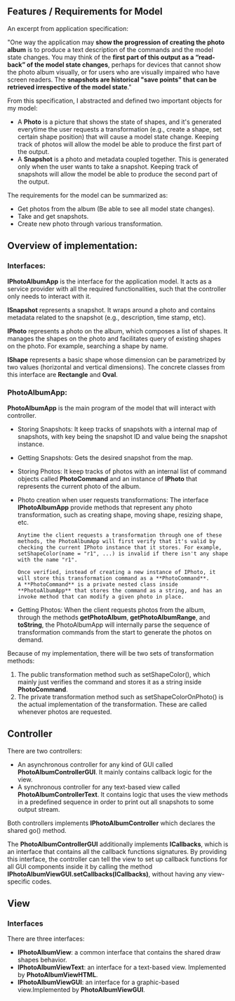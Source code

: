 ## Features / Requirements for Model

An excerpt from application specification:

"One way the application may **show the progression of creating the photo album** is to produce a text description of the commands
and the model state changes.
You may think of the **first part of this output as a “read-back” of the model state changes**, perhaps for devices that cannot show the photo album visually, or for users who are visually impaired who have screen readers.
The **snapshots are historical "save points" that can be retrieved irrespective of the model state**."

From this specification, I abstracted and defined two important objects for my model:

- A **Photo** is a picture that shows the state of shapes, and it's generated everytime
  the user requests a transformation (e.g., create a shape, set certain shape position) that will cause a model state change.
  Keeping track of photos will allow the model be able to produce the first part of the output.
- A **Snapshot** is a photo and metadata coupled together. This is generated only when the user wants to take a snapshot.
  Keeping track of snapshots will allow the model be able to produce the second part of the output.

The requirements for the model can be summarized as:

- Get photos from the album (Be able to see all model state changes).
- Take and get snapshots.
- Create new photo through various transformation.

## Overview of implementation:

### Interfaces:

**IPhotoAlbumApp** is the interface for the application model.
It acts as a service provider with all the required functionalities, such that the controller only needs to interact with it.

**ISnapshot** represents a snapshot. It wraps around a photo and contains metadata related to the snapshot (e.g., description, time stamp, etc).

**IPhoto** represents a photo on the album, which composes a list of shapes.
It manages the shapes on the photo and facilitates query of existing shapes on the photo. For example, searching a shape by name.

**IShape** represents a basic shape whose dimension can be parametrized by two values (horizontal and vertical dimensions).
The concrete classes from this interface are **Rectangle** and **Oval**.

### PhotoAlbumApp:

**PhotoAlbumApp** is the main program of the model that will interact with controller.

- Storing Snapshots: It keep tracks of snapshots with a internal map of snapshots, with key being the snapshot ID and value being the snapshot instance.
- Getting Snapshots: Gets the desired snapshot from the map.

- Storing Photos: It keep tracks of photos with an internal list of command objects called **PhotoCommand** and
  an instance of **IPhoto** that represents the current photo of the album.

- Photo creation when user requests transformations: The interface **IPhotoAlbumApp** provide methods that represent any photo transformation,
  such as creating shape, moving shape, resizing shape, etc.

      Anytime the client requests a transformation through one of these methods, the PhotoAlbumApp will first verify that it's valid by
      checking the current IPhoto instance that it stores. For example, setShapeColor(name = "r1", ...) is invalid if there isn't any shape with the name "r1".

      Once verified, instead of creating a new instance of IPhoto, it will store this transformation command as a **PhotoCommand**.
      A **PhotoCommand** is a private nested class inside **PhotoAlbumApp** that stores the command as a string, and has an invoke method that can modify a given photo in place.

- Getting Photos: When the client requests photos from the album, through the methods **getPhotoAlbum**,
  **getPhotoAlbumRange**, and **toString**, the PhotoAlbumApp will internally parse the sequence of transformation commands from the start to generate the photos on demand.

Because of my implementation, there will be two sets of transformation methods:

1. The public transformation method such as setShapeColor(),
   which mainly just verifies the command and stores it as a string inside **PhotoCommand**.
2. The private transformation method such as setShapeColorOnPhoto() is the actual implementation of the transformation.
   These are called whenever photos are requested.

## Controller

There are two controllers:

- An asynchronous controller for any kind of GUI called **PhotoAlbumControllerGUI**. It mainly contains callback logic for the view.
- A synchronous controller for any text-based view called **PhotoAlbumControllerText**. It contains logic that uses the view methods in a predefined sequence in order to print out all snapshots to some output stream.

Both controllers implements **IPhotoAlbumController** which declares the shared go() method.

The **PhotoAlbumControllerGUI** additionally implements **ICallbacks**, which is an interface that contains all the callback functions signatures.
By providing this interface, the controller can tell the view to set up callback functions for all GUI components inside it by calling the method **IPhotoAlbumViewGUI.setCallbacks(ICallbacks)**, without having any view-specific codes.

## View

### Interfaces

There are three interfaces:

- **IPhotoAlbumView**: a common interface that contains the shared draw shapes behavior.
- **IPhotoAlbumViewText**: an interface for a text-based view. Implemented by **PhotoAlbumViewHTML**.
- **IPhotoAlbumViewGUI**: an interface for a graphic-based view.Implemented by **PhotoAlbumViewGUI**.
